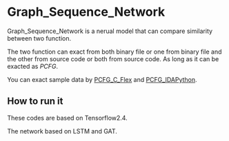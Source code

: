 # Graph_Sequence_Network
Graph_Sequence_Network is a nerual model that can compare similarity between two function.

The two function can exact from both binary file or one from binary file and the other from source code or both from source code.
As long as it can be exacted as *PCFG*.

You can exact sample data by [PCFG_C_Flex](https://github.com/owNoeXist/PCFG_C_Flex) and [PCFG_IDAPython](https://github.com/owNoeXist/PCFG_IDAPython).

## How to run it
These codes are based on Tensorflow2.4.

The network based on LSTM and GAT.
